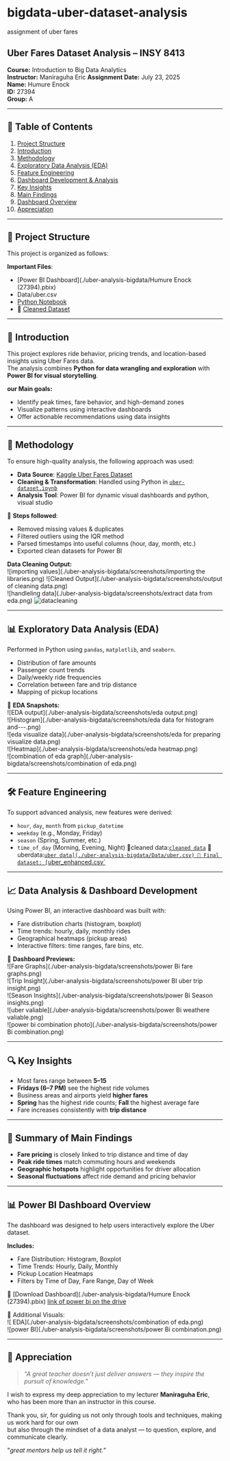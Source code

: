 # bigdata-uber-dataset-analysis
assignment of uber fares  

## Uber Fares Dataset Analysis – INSY 8413

**Course:** Introduction to Big Data Analytics  
**Instructor:** Maniraguha Eric 
**Assignment Date:** July 23, 2025  
**Name:** Humure Enock  
**ID:** 27394  
**Group:** A

---

## 📑 Table of Contents

1. [Project Structure](#-project-structure)  
2. [Introduction](#-introduction)  
3. [Methodology](#-methodology)  
4. [Exploratory Data Analysis (EDA)](#-exploratory-data-analysis-eda)  
5. [Feature Engineering](#-feature-engineering)  
6. [Dashboard Development & Analysis](#-data-analysis--dashboard-development)  
7. [Key Insights](#-key-insights)  
8. [Main Findings](#-summary-of-main-findings)    
9. [Dashboard Overview](#-power-bi-dashboard-overview)  
10. [Appreciation](#-appreciation)

---

## 📁 Project Structure

This project is organized as follows:

**Important Files**:
- [Power BI Dashboard](./uber-analysis-bigdata/Humure Enock (27394).pbix)
- Data/uber.csv
- [Python Notebook](./uber-dataset.ipynb)
- 📂 [Cleaned Dataset](./Data/uber_cleaned.csv)

---

## 📌 Introduction

This project explores ride behavior, pricing trends, and location-based insights using Uber Fares data.  
The analysis combines **Python for data wrangling and exploration** with **Power BI for visual storytelling**.

**our Main goals:**
- Identify peak times, fare behavior, and high-demand zones  
- Visualize patterns using interactive dashboards  
- Offer actionable recommendations using data insights

---

## 🧪 Methodology

To ensure high-quality analysis, the following approach was used:

- **Data Source**: [Kaggle Uber Fares Dataset](https://www.kaggle.com/datasets/yasserh/uber-fares-dataset)  
- **Cleaning & Transformation**: Handled using Python in [`uber-dataset.ipynb`](./uber-dataset.ipynb)  
- **Analysis Tool**: Power BI for dynamic visual dashboards and python, visual studio

🔧 **Steps followed**:
- Removed missing values & duplicates  
- Filtered outliers using the IQR method  
- Parsed timestamps into useful columns (hour, day, month, etc.)  
- Exported clean datasets for Power BI

**Data Cleaning Output:**  
![importing values](./uber-analysis-bigdata/screenshots/importing the libraries.png) 
![Cleaned Output](./uber-analysis-bigdata/screenshots/output of cleaning data.png)  
![handleling data](./uber-analysis-bigdata/screenshots/extract data from eda.png)
![datacleaning](./uber-analysis-bigdata/screenshots/2.dataCleaning.png)

---

## 📊 Exploratory Data Analysis (EDA)

Performed in Python using `pandas`, `matplotlib`, and `seaborn`.

- Distribution of fare amounts  
- Passenger count trends  
- Daily/weekly ride frequencies  
- Correlation between fare and trip distance  
- Mapping of pickup locations

📸 **EDA Snapshots:**  
![EDA output](./uber-analysis-bigdata/screenshots/eda output.png)  
![Histogram](./uber-analysis-bigdata/screenshots/eda data for histogram and---.png)  
![eda visualize data](./uber-analysis-bigdata/screenshots/eda for preparing visualize data.png)  
![Heatmap](./uber-analysis-bigdata/screenshots/eda heatmap.png)  
![combination of eda graph](./uber-analysis-bigdata/screenshots/combination of eda.png)

---

## 🛠️ Feature Engineering

To support advanced analysis, new features were derived:

- `hour`, `day`, `month` from `pickup_datetime`  
- `weekday` (e.g., Monday, Friday)  
- `season` (Spring, Summer, etc.)  
- `time_of_day` (Morning, Evening, Night)
    📁cleaned data:[`cleaned data`](./uber-analysis-bigdata/Data/uber_cleaned.csv)
    📁uberdata:[`uber data](./uber-analysis-bigdata/Data/uber.csv)
    📂 Final dataset: [`uber_enhanced.csv`](./uber-analysis-bigdata/Data/uber_enhanced.csv)


---

## 📈 Data Analysis & Dashboard Development

Using Power BI, an interactive dashboard was built with:

- Fare distribution charts (histogram, boxplot)  
- Time trends: hourly, daily, monthly rides  
- Geographical heatmaps (pickup areas)  
- Interactive filters: time ranges, fare bins, etc.

📸 **Dashboard Previews:**  
![Fare Graphs](./uber-analysis-bigdata/screenshots/power Bi fare graphs.png)  
![Trip Insight](./uber-analysis-bigdata/screenshots/power BI uber trip insight.png)  
![Season Insights](./uber-analysis-bigdata/screenshots/power Bi Season insights.png)  
![uber valiable](./uber-analysis-bigdata/screenshots/power Bi weathere valiable.png)  
![power bi combination photo](./uber-analysis-bigdata/screenshots/power Bi combination.png)

---

## 🔍 Key Insights

- Most fares range between **$5–$15**  
- **Fridays (6–7 PM)** see the highest ride volumes  
- Business areas and airports yield **higher fares**  
- **Spring** has the highest ride counts; **Fall** the highest average fare  
- Fare increases consistently with **trip distance**

---

## 🧾 Summary of Main Findings

- **Fare pricing** is closely linked to trip distance and time of day  
- **Peak ride times** match commuting hours and weekends  
- **Geographic hotspots** highlight opportunities for driver allocation  
- **Seasonal fluctuations** affect ride demand and pricing behavior

---

## 📊 Power BI Dashboard Overview

The dashboard was designed to help users interactively explore the Uber dataset.

**Includes:**
- Fare Distribution: Histogram, Boxplot  
- Time Trends: Hourly, Daily, Monthly  
- Pickup Location Heatmaps  
- Filters by Time of Day, Fare Range, Day of Week  

📄 [Download Dashboard](./uber-analysis-bigdata/Humure Enock (27394).pbix)
[link of power bi on the drive](./https://drive.google.com/file/d/1UR0Ox1NvyKYodCBCCaMvzl95ze7KqkYK/view?usp=drive_link)

📸 Additional Visuals:  
![ EDA](./uber-analysis-bigdata/screenshots/combination of eda.png)  
![power BI](./uber-analysis-bigdata/screenshots/power Bi combination.png)

---

## 🙏 Appreciation

> _"A great teacher doesn’t just deliver answers — they inspire the pursuit of knowledge."_

I wish to express my deep appreciation to my lecturer **Maniraguha Eric**,  
who has been more than an instructor in this course.

Thank you, sir, for guiding us not only through tools and techniques, making us work hard for our own  
but also through the mindset of a data analyst — to question, explore, and communicate clearly.

"*great mentors help us tell it right.”*
